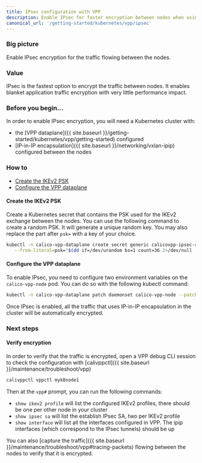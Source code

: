```yaml
---
title: IPsec configuration with VPP
description: Enable IPsec for faster encryption between nodes when using the VPP dataplane.
canonical_url: '/getting-started/kubernetes/vpp/ipsec'
---
```


### Big picture

Enable IPsec encryption for the traffic flowing between the nodes.

### Value

IPsec is the fastest option to encrypt the traffic between nodes. It enables blanket application traffic encryption with very little performance impact.

### Before you begin...

In order to enable IPsec encryption, you will need a Kubernetes cluster with:
- the [VPP dataplane]({{ site.baseurl }}/getting-started/kubernetes/vpp/getting-started) configured
- [IP-in-IP encapsulation]({{ site.baseurl }}/networking/vxlan-ipip) configured between the nodes

### How to

- [Create the IKEv2 PSK](#create-the-ikev2-psk)
- [Configure the VPP dataplane](#configure-the-vpp-dataplane)

#### Create the IKEv2 PSK

Create a Kubernetes secret that contains the PSK used for the IKEv2 exchange between the nodes. You can use the following command to create a random PSK. It will generate a unique random key. You may also replace the part after `psk=` with a key of your choice.
```bash
kubectl -n calico-vpp-dataplane create secret generic calicovpp-ipsec-secret \
   --from-literal=psk="$(dd if=/dev/urandom bs=1 count=36 2>/dev/null | base64)"
```

#### Configure the VPP dataplane

To enable IPsec, you need to configure two environment variables on the `calico-vpp-node` pod. You can do so with the following kubectl command:
````bash
kubectl -n calico-vpp-dataplane patch daemonset calico-vpp-node --patch "$(curl https://raw.githubusercontent.com/projectcalico/vpp-dataplane/master/yaml/patches/ipsec.yaml)"
````

Once IPsec is enabled, all the traffic that uses IP-in-IP encapsulation in the cluster will be automatically encrypted.

### Next steps

#### Verify encryption

In order to verify that the traffic is encrypted, open a VPP debug CLI session to check the configuration with [calivppctl]({{ site.baseurl }}/maintenance/troubleshoot/vpp)
```bash
calivppctl vppctl myk8node1
```
Then at the `vpp#` prompt, you can run the following commands:
- `show ikev2 profile` will list the configured IKEv2 profiles, there should be one per other node in your cluster
- `show ipsec sa` will list the establish IPsec SA, two per IKEv2 profile
- `show interface` will list all the interfaces configured in VPP. The ipip interfaces (which correspond to the IPsec tunnels) should be up

You can also [capture the traffic]({{ site.baseurl }}/maintenance/troubleshoot/vpp#tracing-packets) flowing between the nodes to verify that it is encrypted.
